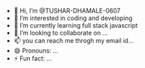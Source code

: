 - 👋 Hi, I’m @TUSHAR-DHAMALE-0607
- 👀 I’m interested in coding and developing
- 🌱 I’m currently learning full stack javascript
- 💞️ I’m looking to collaborate on ...
- 📫 you can reach me throgh my email id... 
- 😄 Pronouns: ...
- ⚡ Fun fact: ...

<!---
TUSHAR-DHAMALE-0607/TUSHAR-DHAMALE-0607 is a ✨ special ✨ repository because its `README.md` (this file) appears on your GitHub profile.
You can click the Preview link to take a look at your changes.
--->
